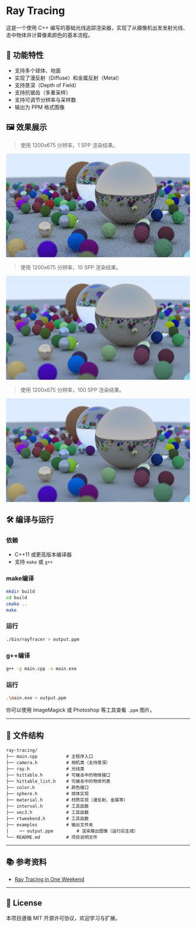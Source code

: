 
# Ray Tracing

这是一个使用 C++ 编写的基础光线追踪渲染器，实现了从摄像机出发发射光线、击中物体并计算像素颜色的基本流程。

## 🌟 功能特性

- 支持多个球体、地面
- 实现了漫反射（Diffuse）和金属反射（Metal）
- 支持景深（Depth of Field）
- 支持抗锯齿（多重采样）
- 支持可调节分辨率与采样数
- 输出为 PPM 格式图像

## 🖼️ 效果展示

> 使用 1200x675 分辨率，1 SPP 渲染结果。

<img src="examples/oneSampleOutput.jpg" alt="1 SPP 渲染示例" width="600">

> 使用 1200x675 分辨率，10 SPP 渲染结果。

<img src="examples/tenSampleOutput.jpg" alt="10 SPP 渲染示例" width="600">

> 使用 1200x675 分辨率，100 SPP 渲染结果。

<img src="examples/onehundredSampleOutput.jpg" alt="100 SPP 渲染示例" width="600">


## 🛠 编译与运行

### 依赖

- C++11 或更高版本编译器
- 支持 `make` 或 `g++`

### make编译

```bash
mkdir build
cd build
cmake ..
make
```

### 运行

```bash
./bin/rayTracer > output.ppm
```
### g++编译

```bash
g++ -g main.cpp -o main.exe
```
### 运行

```bash
.\main.exe > output.ppm
```

你可以使用 ImageMagick 或 Photoshop 等工具查看 `.ppm` 图片。

---

## 🧮 文件结构

```
ray-tracing/
├── main.cpp           # 主程序入口
├── camera.h           # 相机类（支持景深）
├── ray.h              # 光线类
├── hittable.h         # 可被击中的物体接口
├── hittable_list.h    # 可被击中的物体列表
├── color.h            # 颜色接口
├── sphere.h           # 球体实现
├── material.h         # 材质实现（漫反射、金属等）
├── interval.h         # 工具函数
├── vec3.h             # 工具函数
├── rtweekend.h        # 工具函数
├── examples           # 输出文件夹
|    ── output.ppm         # 渲染输出图像（运行后生成）
└── README.md          # 项目说明文件
```

---

## 📚 参考资料

- [Ray Tracing in One Weekend](https://raytracing.github.io/)

---

## 📄 License

本项目遵循 MIT 开源许可协议，欢迎学习与扩展。
